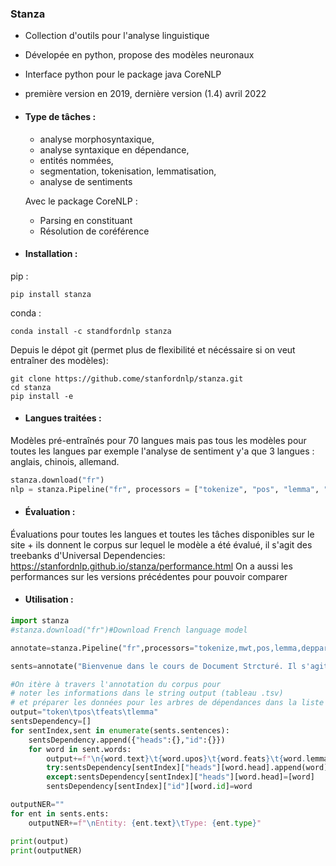 ### Stanza
* Collection d'outils pour l'analyse linguistique

* Dévelopée en python, propose des modèles neuronaux

* Interface python pour le package java CoreNLP

* première version en 2019, dernière version (1.4) avril 2022

* #### Type de tâches  : 
  * analyse morphosyntaxique, 
  * analyse syntaxique en dépendance, 
  * entités nommées, 
  * segmentation, tokenisation, lemmatisation, 
  * analyse de sentiments

  Avec le package CoreNLP :
  * Parsing en constituant
  * Résolution de coréférence
  

* #### Installation :
pip :
 ```
pip install stanza
```
conda :
```
conda install -c standfordnlp stanza
```
Depuis le dépot git (permet plus de flexibilité et nécéssaire si on veut entraîner des modèles):
```
git clone https://github.come/stanfordnlp/stanza.git
cd stanza
pip install -e
```
* #### Langues traitées :
Modèles pré-entraînés pour 70 langues mais pas tous les modèles pour toutes les langues par exemple l'analyse de sentiment y'a que 3 langues : anglais, chinois, allemand. 
```py
stanza.download("fr")
nlp = stanza.Pipeline("fr", processors = ["tokenize", "pos", "lemma", "ner"])
```


* #### Évaluation :
Évaluations pour toutes les langues et toutes les tâches disponibles sur le site + ils donnent le corpus sur lequel le modèle a été évalué, il s'agit des treebanks d'Universal Dependencies: https://stanfordnlp.github.io/stanza/performance.html
On a aussi les performances sur les versions précédentes pour pouvoir comparer


* #### Utilisation :

```py
import stanza
#stanza.download("fr")#Download French language model

annotate=stanza.Pipeline("fr",processors="tokenize,mwt,pos,lemma,depparse,ner",download_method=None)

sents=annotate("Bienvenue dans le cours de Document Strcturé. Il s'agit d'un cours enseigné par Pierre Magistry.")#À terme, le corpus sera ici

#On itère à travers l'annotation du corpus pour
# noter les informations dans le string output (tableau .tsv)
# et préparer les données pour les arbres de dépendances dans la liste de dictionnaire sentsDependency
output="token\tpos\tfeats\tlemma"
sentsDependency=[]
for sentIndex,sent in enumerate(sents.sentences):
    sentsDependency.append({"heads":{},"id":{}})
    for word in sent.words:
        output+=f"\n{word.text}\t{word.upos}\t{word.feats}\t{word.lemma}"
        try:sentsDependency[sentIndex]["heads"][word.head].append(word)
        except:sentsDependency[sentIndex]["heads"][word.head]=[word]
        sentsDependency[sentIndex]["id"][word.id]=word

outputNER=""
for ent in sents.ents:
    outputNER+=f"\nEntity: {ent.text}\tType: {ent.type}"

print(output)
print(outputNER)
```